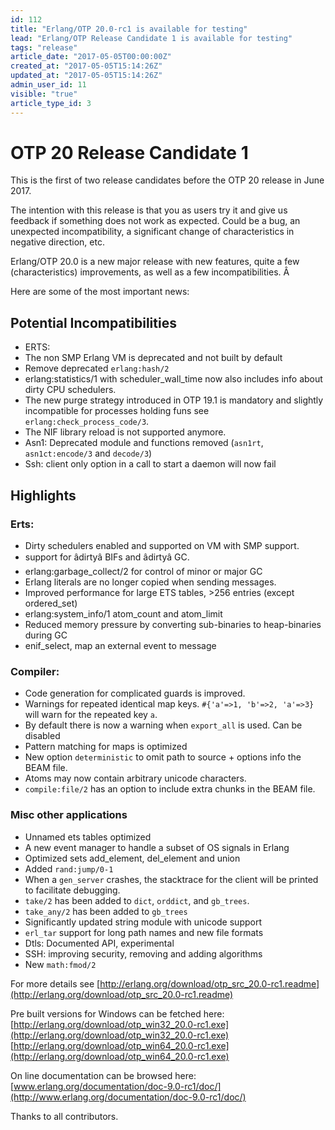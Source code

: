 ```yaml
---
id: 112
title: "Erlang/OTP 20.0-rc1 is available for testing"
lead: "Erlang/OTP Release Candidate 1 is available for testing"
tags: "release"
article_date: "2017-05-05T00:00:00Z"
created_at: "2017-05-05T15:14:26Z"
updated_at: "2017-05-05T15:14:26Z"
admin_user_id: 11
visible: "true"
article_type_id: 3
---
```

# OTP 20 Release Candidate 1

This is the first of two release candidates before the OTP 20 release in June 2017.

The intention with this release is that you as users try it and give us feedback if something does not work as expected. Could be a bug, an unexpected incompatibility, a significant change of characteristics in negative direction, etc.

Erlang/OTP 20.0 is a new major release with new features, quite a few (characteristics) improvements, as well as a few incompatibilities.
 Â 

Here are some of the most important news:
## Potential Incompatibilities
* ERTS:
 * The non SMP Erlang VM is deprecated and not built by default
* Remove deprecated `erlang:hash/2`
* erlang:statistics/1 with scheduler_wall_time now also includes info about dirty CPU schedulers.
* The new purge strategy introduced in OTP 19.1 is mandatory and slightly incompatible for processes holding funs
 see `erlang:check_process_code/3`.
* The NIF library reload is not supported anymore.
* Asn1: Deprecated module and functions removed (`asn1rt`, `asn1ct:encode/3` and `decode/3`)
* Ssh: client only option in a call to start a daemon will now fail
## Highlights
### Erts:
* Dirty schedulers enabled and supported on VM with SMP support.
* support for âdirtyâ BIFs and âdirtyâ GC.
* erlang:garbage_collect/2 for control of minor or major GC
* Erlang literals are no longer copied when sending messages.
* Improved performance for large ETS tables, >256 entries (except ordered_set)
* erlang:system_info/1 atom_count and atom_limit
* Reduced memory pressure by converting sub-binaries to heap-binaries during GC
* enif_select, map an external event to message
### Compiler:
* Code generation for complicated guards is improved.
* Warnings for repeated identical map keys. `#{'a'=>1, 'b'=>2, 'a'=>3}` will warn for the repeated key `a`.
* By default there is now a warning when `export_all` is used. Can be disabled
* Pattern matching for maps is optimized
* New option `deterministic` to omit path to source + options info the BEAM file.
* Atoms may now contain arbitrary unicode characters.
* `compile:file/2` has an option to include extra chunks in the BEAM file.
### Misc other applications
* Unnamed ets tables optimized
* A new event manager to handle a subset of OS signals in Erlang
* Optimized sets add_element, del_element and union
* Added `rand:jump/0-1`
* When a `gen_server` crashes, the stacktrace for the client will be printed to facilitate debugging.
* `take/2` has been added to `dict`, `orddict`, and `gb_trees`.
* `take_any/2` has been added to `gb_trees`
* Significantly updated string module with unicode support
* `erl_tar` support for long path names and new file formats
* Dtls: Documented API, experimental
* SSH: improving security, removing and adding algorithms
* New `math:fmod/2`

For more details see
 [http://erlang.org/download/otp_src_20.0-rc1.readme](http://erlang.org/download/otp_src_20.0-rc1.readme)

Pre built versions for Windows can be fetched here:
 [http://erlang.org/download/otp_win32_20.0-rc1.exe](http://erlang.org/download/otp_win32_20.0-rc1.exe)
 [http://erlang.org/download/otp_win64_20.0-rc1.exe](http://erlang.org/download/otp_win64_20.0-rc1.exe)

On line documentation can be browsed here:
 [www.erlang.org/documentation/doc-9.0-rc1/doc/](http://www.erlang.org/documentation/doc-9.0-rc1/doc/)

Thanks to all contributors.
